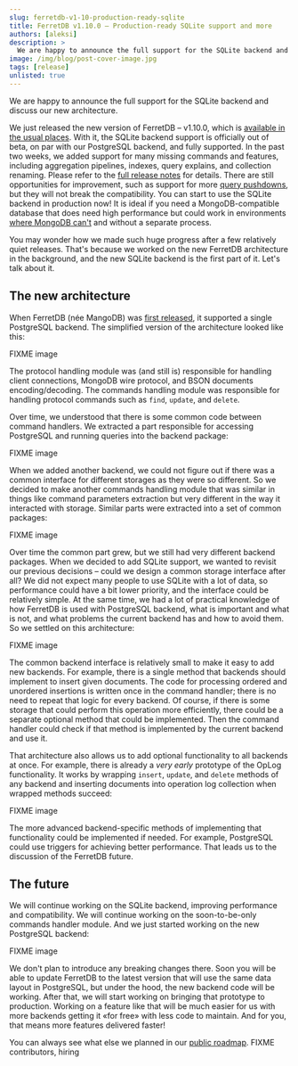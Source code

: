 ```yaml
---
slug: ferretdb-v1-10-production-ready-sqlite
title: FerretDB v1.10.0 – Production-ready SQLite support and more
authors: [aleksi]
description: >
  We are happy to announce the full support for the SQLite backend and discuss our new architecture.
image: /img/blog/post-cover-image.jpg
tags: [release]
unlisted: true
---
```


<!-- FIXME banner image -->

We are happy to announce the full support for the SQLite backend and discuss our new architecture.

<!--truncate-->

We just released the new version of FerretDB – v1.10.0, which is [available in the usual places](https://docs.ferretdb.io/quickstart-guide/).
With it, the SQLite backend support is officially out of beta, on par with our PostgreSQL backend, and fully supported.
In the past two weeks, we added support for many missing commands and features,
including aggregation pipelines, indexes, query explains, and collection renaming.
Please refer to the [full release notes](https://github.com/FerretDB/FerretDB/releases/tag/v1.10.0) for details.
There are still opportunities for improvement, such as support for more [query pushdowns](https://docs.ferretdb.io/pushdown/),
but they will not break the compatibility.
You can start to use the SQLite backend in production now!
It is ideal if you need a MongoDB-compatible database that does need high performance but could work in environments
[where MongoDB can't](https://github.com/FerretDB/FerretDB/discussions/1266) and without a separate process.

You may wonder how we made such huge progress after a few relatively quiet releases.
That's because we worked on the new FerretDB architecture in the background, and the new SQLite backend is the first part of it.
Let's talk about it.

## The new architecture

When FerretDB (née MangoDB) was [first released](2021-11-05-mangodb-overwhelming-enthusiasm-for-truly-open-source-mongodb-replacement.md),
it supported a single PostgreSQL backend.
The simplified version of the architecture looked like this:

FIXME image

The protocol handling module was (and still is) responsible for handling client connections, MongoDB wire protocol,
and BSON documents encoding/decoding.
The commands handling module was responsible for handling protocol commands such as `find`, `update`, and `delete`.

Over time, we understood that there is some common code between command handlers.
We extracted a part responsible for accessing PostgreSQL and running queries into the backend package:

FIXME image

When we added another backend, we could not figure out if there was a common interface for different storages as they were so different.
So we decided to make another commands handling module that was similar in things like command parameters extraction
but very different in the way it interacted with storage.
Similar parts were extracted into a set of common packages:

FIXME image

Over time the common part grew, but we still had very different backend packages.
When we decided to add SQLite support, we wanted to revisit our previous decisions –
could we design a common storage interface after all?
We did not expect many people to use SQLite with a lot of data, so performance could have a bit lower priority,
and the interface could be relatively simple.
At the same time, we had a lot of practical knowledge of how FerretDB is used with PostgreSQL backend,
what is important and what is not, and what problems the current backend has and how to avoid them.
So we settled on this architecture:

FIXME image

The common backend interface is relatively small to make it easy to add new backends.
For example, there is a single method that backends should implement to insert given documents.
The code for processing ordered and unordered insertions is written once in the command handler;
there is no need to repeat that logic for every backend.
Of course, if there is some storage that could perform this operation more efficiently,
there could be a separate optional method that could be implemented.
Then the command handler could check if that method is implemented by the current backend and use it.

That architecture also allows us to add optional functionality to all backends at once.
For example, there is already a _very early_ prototype of the OpLog functionality.
It works by wrapping `insert`, `update`, and `delete` methods of any backend and inserting documents
into operation log collection when wrapped methods succeed:

FIXME image

The more advanced backend-specific methods of implementing that functionality could be implemented if needed.
For example, PostgreSQL could use triggers for achieving better performance.
That leads us to the discussion of the FerretDB future.

## The future

We will continue working on the SQLite backend, improving performance and compatibility.
We will continue working on the soon-to-be-only commands handler module.
And we just started working on the new PostgreSQL backend:

FIXME image

We don't plan to introduce any breaking changes there.
Soon you will be able to update FerretDB to the latest version that will use the same data layout in PostgreSQL,
but under the hood, the new backend code will be working.
After that, we will start working on bringing that prototype to production.
Working on a feature like that will be much easier for us with more backends getting it «for free» with less code to maintain.
And for you, that means more features delivered faster!

You can always see what else we planned in our [public roadmap](https://github.com/orgs/FerretDB/projects/2/views/1).
FIXME contributors, hiring
